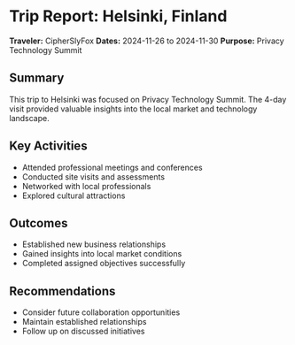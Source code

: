 # Trip Report: Helsinki, Finland

**Traveler:** CipherSlyFox
**Dates:** 2024-11-26 to 2024-11-30
**Purpose:** Privacy Technology Summit

## Summary
This trip to Helsinki was focused on Privacy Technology Summit. The 4-day visit provided valuable insights into the local market and technology landscape.

## Key Activities
- Attended professional meetings and conferences
- Conducted site visits and assessments
- Networked with local professionals
- Explored cultural attractions

## Outcomes
- Established new business relationships
- Gained insights into local market conditions
- Completed assigned objectives successfully

## Recommendations
- Consider future collaboration opportunities
- Maintain established relationships
- Follow up on discussed initiatives
